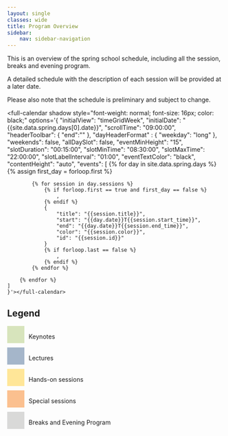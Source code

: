 ```yaml
---
layout: single
classes: wide
title: Program Overview
sidebar:
    nav: sidebar-navigation
---
```


This is an overview of the spring school schedule, including all the session, breaks and evening program.

A detailed schedule with the description of each session will be provided at a later date.

Please also note that the schedule is preliminary and subject to change.


<full-calendar shadow style="font-weight: normal; font-size: 16px; color: black;" options='{
    "initialView": "timeGridWeek",
    "initialDate": "{{site.data.spring.days[0].date}}",
    "scrollTime": "09:00:00",
    "headerToolbar": {
        "end":""
    },
    "dayHeaderFormat" : {
        "weekday": "long"
    },
    "weekends": false,
    "allDaySlot": false,
    "eventMinHeight": "15",
    "slotDuration": "00:15:00",
    "slotMinTime": "08:30:00",
    "slotMaxTime": "22:00:00",
    "slotLabelInterval": "01:00",
    "eventTextColor": "black",
    "contentHeight": "auto",
    "events": [
        {% for day in site.data.spring.days %}
            {% assign first_day = forloop.first %}

            {% for session in day.sessions %}
                {% if forloop.first == true and first_day == false %}
                    ,
                {% endif %}
                {
                    "title": "{{session.title}}",
                    "start": "{{day.date}}T{{session.start_time}}",
                    "end": "{{day.date}}T{{session.end_time}}",
                    "color": "{{session.color}}",
                    "id": "{{session.id}}" 
                }
                {% if forloop.last == false %}
                    ,
                {% endif %}
            {% endfor %}

        {% endfor %}
    ]
    }'></full-calendar>

## Legend
<div style="display: flex; align-items: center;">
    <div style="height: 40px; width: 40px; background-color: #d7e4bc; margin-right: 10px; margin-bottom: 10px"></div>
    <span>Keynotes</span>
</div>
<div style="display: flex; align-items: center;">
    <div style="height: 40px; width: 40px; background-color: #a5b6ca; margin-right: 10px; margin-bottom: 10px"></div>
    <span>Lectures</span>
</div>
<div style="display: flex; align-items: center;">
    <div style="height: 40px; width: 40px; background-color: #ffe698; margin-right: 10px; margin-bottom: 10px"></div>
    <span>Hands-on sessions</span>
</div>
<div style="display: flex; align-items: center;">
    <div style="height: 40px; width: 40px; background-color: #fbc08f; margin-right: 10px; margin-bottom: 10px"></div>
    <span>Special sessions</span>
</div>
<div style="display: flex; align-items: center;">
    <div style="height: 40px; width: 40px; background-color: #d9d9d8; margin-right: 10px; margin-bottom: 10px"></div>
    <span>Breaks and Evening Program</span>
</div>

